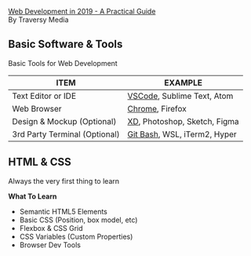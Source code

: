 [Web Development in 2019 - A Practical Guide](https://youtu.be/UnTQVlqmDQ0)  
By Traversy Media

## Basic Software & Tools  

Basic Tools for Web Development  

ITEM | EXAMPLE
---- | ---------
Text Editor or IDE | [VSCode](https://code.visualstudio.com/), Sublime Text, Atom
Web Browser | [Chrome](https://www.google.com/chrome/), Firefox
Design & Mockup (Optional) | [XD](https://www.adobe.com/products/xd.html), Photoshop, Sketch, Figma
3rd Party Terminal (Optional) | [Git Bash](https://git-scm.com/downloads), WSL, iTerm2, Hyper


## HTML & CSS

Always the very first thing to learn

**What To Learn**

- Semantic HTML5 Elements
- Basic CSS (Position, box model, etc)
- Flexbox & CSS Grid
- CSS Variables (Custom Properties)
- Browser Dev Tools
